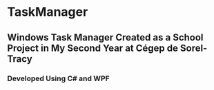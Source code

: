 # TaskManager
## Windows Task Manager Created as a School Project in My Second Year at Cégep de Sorel-Tracy
### Developed Using C# and WPF
